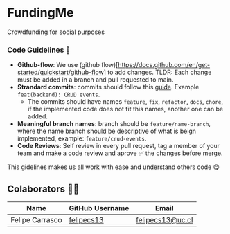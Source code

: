 # FundingMe

Crowdfunding for social purposes

### Code Guidelines :blue_book:

- **Github-flow**: We use (github flow)[https://docs.github.com/en/get-started/quickstart/github-flow] to add changes. TLDR: Each change must be added in a branch and pull requested to main.
- **Strandard commits**: commits should follow this [guide](https://www.conventionalcommits.org/en/v1.0.0/#summary). Example `feat(backend): CRUD events`.
  - The commits should have names `feature`, `fix`, `refactor`, `docs`, `chore`, if the implemented code does not fit this names, another one can be added.
- **Meaningful branch names**: branch should be `feature/name-branch`, where the name branch should be descriptive of what is beign implemented, example: `feature/crud-events`.
- **Code Reviews**: Self review in every pull request, tag a member of your team and make a code review and aprove :white_check_mark: the changes before merge.

This gidelines makes us all work with ease and understand others code :yum:

## Colaborators :man_technologist:

| **Name**        | **GitHub Username**                           | **Email**             |
| --------------- | --------------------------------------------- | --------------------- |
| Felipe Carrasco | [felipecs13](https://github.com/felipecs13)   | felipecs13@uc.cl      |
